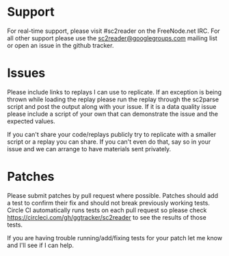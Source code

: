 Support
=========



For real-time support, please visit #sc2reader on the FreeNode.net IRC. For all other support please use the sc2reader@googlegroups.com mailing list or open an issue in the github tracker.

Issues
=========

Please include links to replays I can use to replicate. If an exception is being thrown while loading the replay please run the replay through the sc2parse script and post the output along with your issue. If it is a data quality issue please include a script of your own that can demonstrate the issue and the expected values.

If you can't share your code/replays publicly try to replicate with a smaller script or a replay you can share. If you can't even do that, say so in your issue and we can arrange to have materials sent privately.


Patches
=========

Please submit patches by pull request where possible. Patches should add a test to confirm their fix and should not break previously working tests.   Circle CI automatically runs tests on each pull request so please check https://circleci.com/gh/ggtracker/sc2reader to see the results of those tests.

If you are having trouble running/add/fixing tests for your patch let me know and I'll see if I can help.

